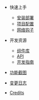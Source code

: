 - 快速上手
  - [安装部署](deployment.md)
  - [项目配置](configuration.md)
  - [网络钩子](webhooks.md)

- 开发资源
  - [组件库](modules.md)
  - [API](api.md)
  - [开发指南](development.md)

- [功能截图](screenshot.md)
- [变更日志](changelog.md)
- [Credits](credits.md)
